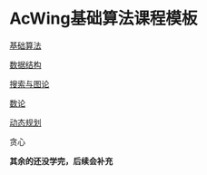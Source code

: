 # AcWing基础算法课程模板

[基础算法](https://github.com/qiao-hao-git/AcWing-Alogrithm/tree/%E5%9F%BA%E7%A1%80%E7%AE%97%E6%B3%95)

[数据结构](https://github.com/qiao-hao-git/AcWing-Alogrithm/tree/%E6%95%B0%E6%8D%AE%E7%BB%93%E6%9E%84)

[搜索与图论](https://github.com/qiao-hao-git/AcWing-Alogrithm/tree/%E6%90%9C%E7%B4%A2%E4%B8%8E%E5%9B%BE%E8%AE%BA)

[数论](https://github.com/qiao-hao-git/AcWing-Alogrithm/tree/%E8%B4%AA%E5%BF%83)

[动态规划](https://github.com/qiao-hao-git/AcWing-Alogrithm/tree/%E5%8A%A8%E6%80%81%E8%A7%84%E5%88%92)

贪心

**其余的还没学完，后续会补充**
